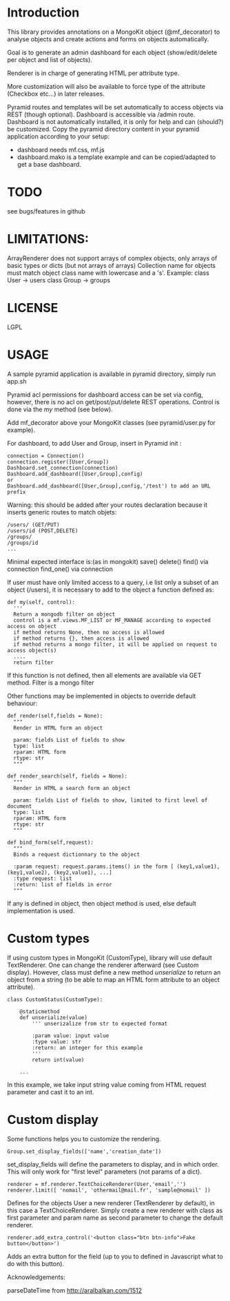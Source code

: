 # Introduction

This library provides annotations on a MongoKit object (@mf_decorator) to analyse objects and create actions and forms on objects automatically.

Goal is to generate an admin dashboard for each object (show/edit/delete per object and list of objects).

Renderer is in charge of generating HTML per attribute type.

More customization will also be available to force type of the attribute (Checkbox etc...) in later releases.

Pyramid routes and templates will be set automatically to access objects via REST (though optional). Dashboard is accessible via /admin route.
Dashboard is not automatically installed, it is only for help and can (should?) be customized.
Copy the pyramid directory content in your pyramid application according to your setup:
  - dashboard needs mf.css, mf.js
  - dashboard.mako is a template example and can be copied/adapted to get a base dashboard.

# TODO

  see bugs/features in github

# LIMITATIONS:

ArrayRenderer does not support arrays of complex objects, only arrays of basic types or dicts (but not arrays of arrays)
Collection name for objects must match object class name with lowercase and a 's'. Example:
class User -> users
class Group -> groups

# LICENSE

LGPL

# USAGE

A sample pyramid application is available in pyramid directory, simply run app.sh

Pyramid acl permissions for dashboard access can be set via config, however, there is no acl on get/post/put/delete REST operations. Control is done via the *my*  method (see below).

Add mf_decorator above your MongoKit classes (see pyramid/user.py for example).

For dashboard, to add User and Group, insert in Pyramid init :

    connection = Connection()
    connection.register([User,Group])
    Dashboard.set_connection(connection)
    Dashboard.add_dashboard([User,Group],config)
    or
    Dashboard.add_dashboard([User,Group],config,'/test') to add an URL prefix

Warning: this should be added after your routes declaration because it inserts generic routes to match objets:

    /users/ (GET/PUT)
    /users/id (POST,DELETE)
    /groups/
    /groups/id
    ...

Minimal expected interface is:(as in mongokit)
save()
delete()
find() via connection
find_one() via connection

If user must have only limited access to a query, i.e list only a subset of an object (/users), it is necessary to add to the object a function defined as:

    def my(self, control):
      '''
      Return a mongodb filter on object
      control is a mf.views.MF_LIST or MF_MANAGE according to expected access on object
      if method returns None, then no access is allowed
      if method returns {}, then access is allowed
      if method returns a mongo filter, it will be applied on request to access object(s)
      ....
      return filter

If this function is not defined, then all elements are available via GET method.
Filter is a mongo filter


Other functions may be implemented in objects to override default behaviour:

    def render(self,fields = None):
      """
      Render in HTML form an object

      param: fields List of fields to show
      type: list
      rparam: HTML form
      rtype: str
      """

    def render_search(self, fields = None):
      """
      Render in HTML a search form an object

      param: fields List of fields to show, limited to first level of document
      type: list
      rparam: HTML form
      rtype: str
      """

    def bind_form(self,request):
      """
      Binds a request dictionnary to the object

      :param request: request.params.items() in the form [ (key1,value1), (key1,value2), (key2,value1), ...]
      :type request: list
      :return: list of fields in error
      """

If any is defined in object, then object method is used, else default implementation is used.

# Custom types

If using custom types in MongoKit (CustomType), library will use default TextRenderer. One can change the renderer afterward (see Custom display).
However, class must define a new method *unserialize* to return an object from a string (to be able to map an HTML form attribute to an object attribute).


    class CustomStatus(CustomType):

        @staticmethod
        def unserialize(value)
            ''' unserizalize from str to expected format

            :param value: input value
            :type value: str
            :return: an integer for this example
            '''
            return int(value)
    
        ...

In this example, we take input string value coming from HTML request parameter and cast it to an int.


# Custom display

Some functions helps you to customize the rendering.

    Group.set_display_fields(['name','creation_date'])

set_display_fields will define the parameters to display, and in which order. This will only work for "first level" parameters (not params of a dict).

    renderer = mf.renderer.TextChoiceRenderer(User,'email','')
    renderer.limit([ 'nomail', 'othermail@mail.fr', 'sample@nomail' ])

Defines for the objects User a new renderer (TextRenderer by default), in this case a TextChoiceRenderer.
Simply create a new renderer with class as first parameter and param name as second parameter to change the default renderer.


    renderer.add_extra_control('<button class="btn btn-info">Fake button</button>')

Adds an extra button for the field (up to you to defined in Javascript what to do with this button).



Acknowledgements:

parseDateTime from http://aralbalkan.com/1512

